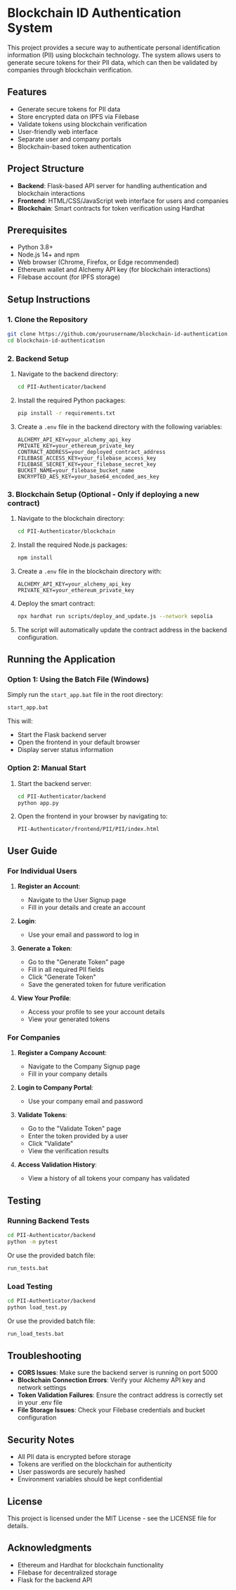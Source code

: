 # Blockchain ID Authentication System

This project provides a secure way to authenticate personal identification information (PII) using blockchain technology. The system allows users to generate secure tokens for their PII data, which can then be validated by companies through blockchain verification.

## Features

- Generate secure tokens for PII data
- Store encrypted data on IPFS via Filebase
- Validate tokens using blockchain verification
- User-friendly web interface
- Separate user and company portals
- Blockchain-based token authentication

## Project Structure

- **Backend**: Flask-based API server for handling authentication and blockchain interactions
- **Frontend**: HTML/CSS/JavaScript web interface for users and companies
- **Blockchain**: Smart contracts for token verification using Hardhat

## Prerequisites

- Python 3.8+
- Node.js 14+ and npm
- Web browser (Chrome, Firefox, or Edge recommended)
- Ethereum wallet and Alchemy API key (for blockchain interactions)
- Filebase account (for IPFS storage)

## Setup Instructions

### 1. Clone the Repository

```bash
git clone https://github.com/yourusername/blockchain-id-authentication.git
cd blockchain-id-authentication
```

### 2. Backend Setup

1. Navigate to the backend directory:
   ```bash
   cd PII-Authenticator/backend
   ```

2. Install the required Python packages:
   ```bash
   pip install -r requirements.txt
   ```

3. Create a `.env` file in the backend directory with the following variables:
   ```
   ALCHEMY_API_KEY=your_alchemy_api_key
   PRIVATE_KEY=your_ethereum_private_key
   CONTRACT_ADDRESS=your_deployed_contract_address
   FILEBASE_ACCESS_KEY=your_filebase_access_key
   FILEBASE_SECRET_KEY=your_filebase_secret_key
   BUCKET_NAME=your_filebase_bucket_name
   ENCRYPTED_AES_KEY=your_base64_encoded_aes_key
   ```

### 3. Blockchain Setup (Optional - Only if deploying a new contract)

1. Navigate to the blockchain directory:
   ```bash
   cd PII-Authenticator/blockchain
   ```

2. Install the required Node.js packages:
   ```bash
   npm install
   ```

3. Create a `.env` file in the blockchain directory with:
   ```
   ALCHEMY_API_KEY=your_alchemy_api_key
   PRIVATE_KEY=your_ethereum_private_key
   ```

4. Deploy the smart contract:
   ```bash
   npx hardhat run scripts/deploy_and_update.js --network sepolia
   ```
   
5. The script will automatically update the contract address in the backend configuration.

## Running the Application

### Option 1: Using the Batch File (Windows)

Simply run the `start_app.bat` file in the root directory:
```bash
start_app.bat
```

This will:
- Start the Flask backend server
- Open the frontend in your default browser
- Display server status information

### Option 2: Manual Start

1. Start the backend server:
   ```bash
   cd PII-Authenticator/backend
   python app.py
   ```

2. Open the frontend in your browser by navigating to:
   ```
   PII-Authenticator/frontend/PII/PII/index.html
   ```

## User Guide

### For Individual Users

1. **Register an Account**:
   - Navigate to the User Signup page
   - Fill in your details and create an account

2. **Login**:
   - Use your email and password to log in

3. **Generate a Token**:
   - Go to the "Generate Token" page
   - Fill in all required PII fields
   - Click "Generate Token"
   - Save the generated token for future verification

4. **View Your Profile**:
   - Access your profile to see your account details
   - View your generated tokens

### For Companies

1. **Register a Company Account**:
   - Navigate to the Company Signup page
   - Fill in your company details

2. **Login to Company Portal**:
   - Use your company email and password

3. **Validate Tokens**:
   - Go to the "Validate Token" page
   - Enter the token provided by a user
   - Click "Validate"
   - View the verification results

4. **Access Validation History**:
   - View a history of all tokens your company has validated

## Testing

### Running Backend Tests

```bash
cd PII-Authenticator/backend
python -m pytest
```

Or use the provided batch file:
```bash
run_tests.bat
```

### Load Testing

```bash
cd PII-Authenticator/backend
python load_test.py
```

Or use the provided batch file:
```bash
run_load_tests.bat
```

## Troubleshooting

- **CORS Issues**: Make sure the backend server is running on port 5000
- **Blockchain Connection Errors**: Verify your Alchemy API key and network settings
- **Token Validation Failures**: Ensure the contract address is correctly set in your .env file
- **File Storage Issues**: Check your Filebase credentials and bucket configuration

## Security Notes

- All PII data is encrypted before storage
- Tokens are verified on the blockchain for authenticity
- User passwords are securely hashed
- Environment variables should be kept confidential

## License

This project is licensed under the MIT License - see the LICENSE file for details.

## Acknowledgments

- Ethereum and Hardhat for blockchain functionality
- Filebase for decentralized storage
- Flask for the backend API